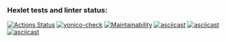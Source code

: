 ### Hexlet tests and linter status:

[![Actions Status](https://github.com/Yonnico/frontend-project-46/actions/workflows/hexlet-check.yml/badge.svg)](https://github.com/Yonnico/frontend-project-46/actions)
[![yonico-check](https://github.com/Yonnico/frontend-project-46/actions/workflows/yonico-check.yml/badge.svg)](https://github.com/Yonnico/frontend-project-46/actions/workflows/yonico-check.yml)
[![Maintainability](https://api.codeclimate.com/v1/badges/f37616c17cbe48226f79/maintainability)](https://codeclimate.com/github/Yonnico/frontend-project-46/maintainability)
[![asciicast](https://asciinema.org/a/qsB2q9rsuvSy1Ku6ooPTBbnWC.svg)](https://asciinema.org/a/qsB2q9rsuvSy1Ku6ooPTBbnWC)
[![asciicast](https://asciinema.org/a/VEBASc0wgfpKMgKiJGi5qfK4Y.svg)](https://asciinema.org/a/VEBASc0wgfpKMgKiJGi5qfK4Y)
[![asciicast](https://asciinema.org/a/BuJqgnQCJtAkbQLyDBwZE374f.svg)](https://asciinema.org/a/BuJqgnQCJtAkbQLyDBwZE374f)
